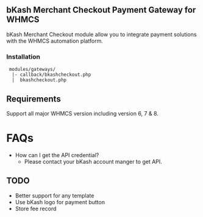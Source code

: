 ## bKash Merchant Checkout Payment Gateway for WHMCS

bKash Merchant Checkout module allow you to integrate payment solutions with the WHMCS automation platform.


### Installation

```
 modules/gateways/
  |- callback/bkashcheckout.php
  |  bkashcheckout.php
```

## Requirements

Support all major WHMCS version including version 6, 7 & 8.


# FAQs

- How can I get the API credential?
    - Please contact your bKash account manger to get API.

## TODO

- Better support for any template
- Use bKash logo for payment button
- Store fee record